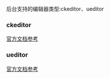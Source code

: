 后台支持的编辑器类型:ckeditor、ueditor


### ckeditor

[官方文档参考](https://ckeditor.com/docs/ckeditor4/latest/)

### ueditor

[官方文档参考](http://fex.baidu.com/ueditor/)